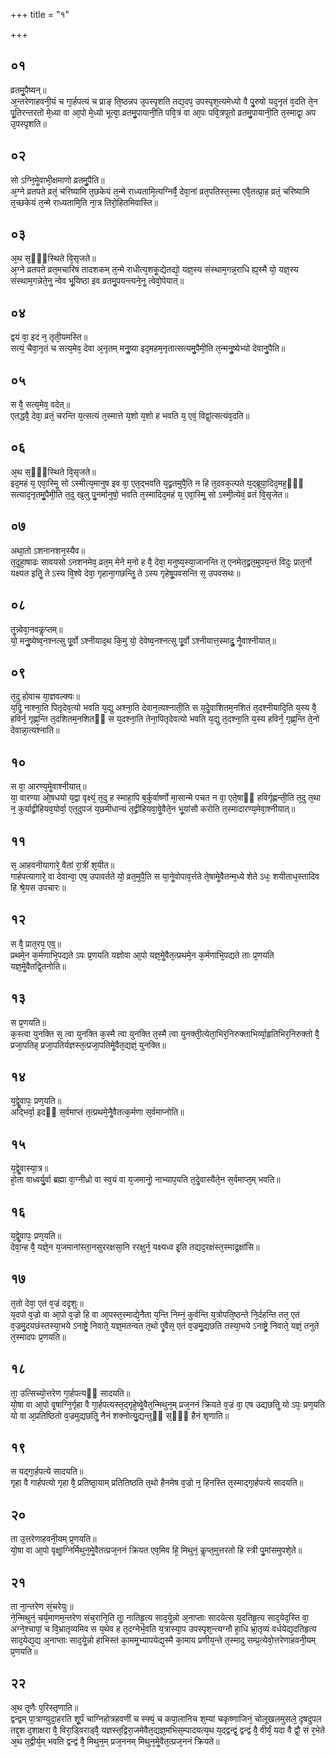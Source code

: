 +++
title = "१"

+++
## ०१
व्रतमु᳘पैष्यन्॥  
अ᳘न्तरेणाहवनी᳘यं च गा᳘र्हपत्यं च प्राङ् ति᳘ष्ठन्नप उ᳘पस्पृशति तद्य᳘दप᳘ उपस्पृश᳘त्यमेध्यो वै पु᳘रुषो यद᳘नृतं व᳘दति ते᳘न पू᳘तिरन्तरतो मे᳘ध्या वा आ᳘पो मे᳘ध्यो भूत्वा᳘ व्रतमु᳘पायानी᳘ति पवि᳘त्रं वा आ᳘पः पवि᳘त्रपूतो व्रतमु᳘पायानी᳘ति त᳘स्माद्वा᳘ अप उ᳘पस्पृशति॥  
## ०२
सो ऽग्नि᳘मेॗवाभी᳘क्षमाणो व्रतमु᳘पैति॥  
अ᳘ग्ने व्रतपते व्रतं᳘ चरिष्यामि त᳘छकेयं त᳘न्मे राध्यतामि᳘त्यग्निर्वै᳘ देवा᳘नां व्रत᳘पतिस्त᳘स्मा एवै᳘तत्प्रा᳘ह व्रतं᳘ चरिष्यामि त᳘च्छकेयं त᳘न्मे राध्यतामि᳘ति ना᳘त्र तिरो᳘हितमिवास्ति॥  
## ०३
अ᳘थ स᳘ᳫं᳘स्थिते वि᳘सृजते॥  
अ᳘ग्ने व्रतपते व्रत᳘मचारिषं तादशकम् त᳘न्मे राधीत्य᳘शकॗद्येतद्यो᳘ यज्ञ᳘स्य संस्थाम᳘गन्न᳘राधि ह्य᳘स्मै यो᳘ यज्ञ᳘स्य संस्थाम᳘गन्नेते᳘नॗ न्वेव भू᳘यिष्ठा इव व्रतमु᳘पयन्त्यने᳘नॗ त्वेवो᳘पेयात्॥  
## ०४
द्वयं वा᳘ इदं न᳘ तृती᳘यमस्ति॥  
सत्यं᳘ चैवा᳘नृतं च सत्य᳘मेव᳘ देवा अ᳘नृतम् मनुॗष्या इद᳘महम᳘नृतात्सत्यमु᳘पैमी᳘ति त᳘न्मनुॗष्येभ्यो देवानु᳘पैति॥  
## ०५
स वै᳘ सत्य᳘मेव᳘ वदेत्॥  
एतद्धवै᳘ देवा᳘ व्रतं᳘ चरन्ति य᳘त्सत्यं त᳘स्मात्ते य᳘शो य᳘शो ह भवति य᳘ एवं᳘ विद्वां᳘त्सत्यंव᳘दति॥  
## ०६
अ᳘थ स᳘ᳫं᳘स्थिते वि᳘सृजते॥  
इद᳘महं य᳘ एवा᳘स्मिॗ सो ऽस्मीत्य᳘मानुष इव वा᳘ एत᳘द्भवति य᳘द्व्रतमुपै᳘ति न हि त᳘दवक᳘ल्पते य᳘द्ब्रूया᳘दिद᳘मह᳘ᳫं᳘ सत्याद᳘नृतमु᳘पैमी᳘ति त᳘दु ख᳘लु पु᳘नर्मानुषो᳘ भवति त᳘स्मादिद᳘महं य᳘ एवा᳘स्मिॗ सो ऽस्मी᳘त्येवं᳘ व्रतं वि᳘सृजेत॥  
## ०७
अथा᳘तो ऽशनानशन᳘स्यैव॥  
त᳘दुहा᳘षाढः सावयसो ऽनशनमेव᳘ व्रत᳘म् मेने म᳘नो ह वै᳘ देवा᳘ मनुष्य᳘स्या᳘जानन्ति त᳘ एनमेत᳘द्व्रत᳘मुपय᳘न्तं विदुः प्रात᳘र्नो यक्ष्यत इतिॗ ते ऽस्य वि᳘श्वे देवा᳘ गृहाना᳘गछन्तिॗ ते ऽस्य गृहेषू᳘पवसन्ति स᳘ उपवसथः॥  
## ०८
तॗन्न्वेवा᳘नवकॢप्तम्॥  
यो᳘ मनुॗष्येष्व᳘नश्नत्सु पू᳘र्वो ऽश्नीयाद᳘थ कि᳘मु यो᳘ देवेष्व᳘नश्नत्सु पू᳘र्वो ऽश्नीयात्त᳘स्मादुॗ नैॗवाश्नीयात्॥  
## ०९
त᳘दु होवाच या᳘ज्ञवल्क्यः॥  
य᳘दिॗ नाश्ना᳘ति पितृदेव᳘त्यो भवति य᳘द्यु अश्ना᳘ति देवान᳘त्यश्नाती᳘ति स य᳘देॗवाशितम᳘नशितं त᳘दश्नीयादि᳘ति य᳘स्य वै᳘ हविर्न᳘ गृह्ण᳘न्ति त᳘दशितम᳘नशितᳫं स य᳘दश्ना᳘ति तेना᳘पितृदेवत्यो भवति य᳘द्यु त᳘दश्ना᳘ति य᳘स्य हविर्न᳘ गृह्ण᳘न्ति ते᳘नो देवान्ना᳘त्यश्नाति॥  
## १०
स वा᳘ आरण्य᳘मेॗवाश्नीयात्॥  
या᳘ वारण्या ओ᳘षधयो य᳘द्वा वृक्ष्यं᳘ त᳘दु ह स्माहा᳘पि ब᳘र्कुर्वार्ष्णो मा᳘सान्मे पचत न वा᳘ एते᳘षाᳫं हविर्गृह्णन्ती᳘ति त᳘दु त᳘था न᳘ कुर्याद्व्रीहियव᳘योर्वा᳘ एत᳘दुपजं य᳘छमीधान्यं त᳘द्व्रीहियवा᳘वेॗवैते᳘न भू᳘यांसौ करोति त᳘स्मादारण्य᳘मेवा᳘श्नीयात्॥  
## ११
स᳘ आहवनीयागारे᳘ वैतां रा᳘त्रीं श᳘यीत॥  
गार्हपत्यागारे᳘ वा देवान्वा᳘ एष᳘ उपावर्तते यो᳘ व्रत᳘मुपै᳘ति स या᳘नेॗवोपाव᳘र्त्तते ते᳘षामेॗवैतन्म᳘ध्ये शेते ऽधः᳘ शयीताध᳘स्तादिव हि श्रे᳘यस उपचारः॥  
## १२
स वै᳘ प्रात᳘रप᳘ एव᳟॥  
प्रथमे᳘न क᳘र्मणाभि᳘पद्यते ऽपः प्र᳘णयति यज्ञोवा आ᳘पो यज्ञ᳘मेॗवैत᳘त्प्रथमे᳘न क᳘र्मणाभि᳘पद्यते ताः प्र᳘णयति यज्ञ᳘मेॗवैतद्वि᳘तनोति॥  
## १३
स प्र᳘णयति॥  
क᳘स्त्वा युनक्ति स᳘ त्वा युनक्ति क᳘स्मै त्वा युनक्ति त᳘स्मै त्वा युनक्ती᳘त्येता᳘भिर᳘निरुक्ताभिर्व्या᳘हृतिभिर᳘निरुक्तो वै᳘ प्रजा᳘पतिह् प्रजा᳘पतिर्यज्ञस्त᳘त्प्रजा᳘पतिमेॗवैत᳘द्यज्ञं᳘ युनक्ति॥  
## १४
य᳘द्वेॗवापः᳘ प्रण᳘यति॥  
अद्भिर्वा᳘ इदᳫं स᳘र्वमाप्तं त᳘त्प्रथमे᳘नैॗवैतत्क᳘र्मणा स᳘र्वमाप्नोति॥  
## १५
य᳘द्वेॗवास्या᳘त्र॥  
हो᳘ता वाध्वर्यु᳘र्वा ब्रह्मा वा᳘ग्नीध्रो वा स्व᳘यं वा य᳘जमानोॗ नाभ्याप᳘यति त᳘देॗवास्यैते᳘न स᳘र्वमाप्त᳘म् भवति॥  
## १६
य᳘द्वेॗवापः᳘ प्रण᳘यति॥  
देवा᳘न्ह वै᳘ यज्ञे᳘न य᳘जमानांस्ता᳘नसुररक्षसा᳘नि ररक्षुर्न᳘ यक्ष्यध्व इ᳘ति तद्यद᳘रक्षंस्त᳘स्माद्र᳘क्षांसि॥  
## १७
त᳘तो देवा᳘ एतं व᳘ज्रं ददृशुः॥  
य᳘दपो व᳘ज्रो वा आ᳘पो व᳘ज्रो हि वा आ᳘पस्त᳘स्माद्ये᳘नैता य᳘न्ति निम्नं᳘ कुर्वन्ति य᳘त्रोपति᳘ष्ठन्ते नि᳘र्दहन्ति तत᳘ एतं व᳘ज्रमु᳘दयछंस्तस्या᳘भये ऽनाष्ट्रे᳘ निवाते᳘ यज्ञ᳘मतन्वत त᳘थो एॗवैस᳘ एतं व᳘ज्रमु᳘द्यछति तस्या᳘भये ऽनाष्ट्रे᳘ निवाते᳘ यज्ञं᳘ तनुते त᳘स्मादपः प्र᳘णयति॥  
## १८
ता᳘ उत्सिच्यो᳘त्तरेण गा᳘र्हपत्यᳫं सादयति॥  
यो᳘षा वा आ᳘पो वृ᳘षाग्नि᳘र्गृहा वै गा᳘र्हपत्यस्त᳘द्गृहे᳘ष्वेॗवैत᳘न्मिथुन᳘म् प्रज᳘ननं क्रियते व᳘ज्रं वा᳘ एष उद्यछतिॗ यो ऽपः᳘ प्रण᳘यति यो वा अ᳘प्रतिष्ठितो व᳘ज्रमुद्यछतिॗ नैनं शक्नोत्यु᳘द्यन्तुᳫं स᳘ᳫं᳘ हैनं शृणाति॥  
## १९
स यद्गा᳘र्हपत्ये सादयति॥  
गृहा वै गार्हपत्यो गृहा वै᳘ प्रतिष्ठा᳘याम् प्रतितिष्ठति त᳘थो हैनमेष व᳘ज्रो न᳘ हिनस्ति त᳘स्माद्गा᳘र्हपत्ये सादयति॥  
## २०
ता उ᳘त्तरेणाहवनी᳘यम् प्र᳘णयति॥  
यो᳘षा वा आ᳘पो वृक्षाॗग्निर्मिथुन᳘मेॗवैतत्प्रज᳘ननं क्रियत एव᳘मिव हि᳘ मिथुनं᳘ कॢप्त᳘मुत्तरतो हि स्त्री पु᳘मांसमुपशे᳘ते॥  
## २१
ता ना᳘न्तरेण सं᳘चरेयुः॥  
ने᳘न्मिथुनं᳘ चर्य᳘माणम᳘न्तरेण संच᳘रानि᳘ति ताॗ नातिहृ᳘त्य साद᳘येॗन्नो अ᳘नाप्ताः सादयेत्स य᳘दतिहृ᳘त्य साद᳘येद᳘स्ति वा᳘ अग्ने᳘श्चापां᳘ च वि᳘भ्रातृव्यमिव स य᳘थेव ह त᳘दग्नेर्भ᳘वति य᳘त्रास्या᳘प उपस्पृश᳘न्त्यग्नौ हा᳘धि भ्रा᳘तृव्यं वर्धयेद्य᳘दतिहृत्य साद᳘येद्य᳘द्य अ᳘नाप्ताः साद᳘येॗन्नो हाभिस्तं का᳘ममॗभ्यापयेद्य᳘स्मै का᳘माय प्रणीय᳘न्ते त᳘स्मादु सम्प्र᳘त्येवो᳘त्तरेणाहवनी᳘यम् प्र᳘णयति॥  
## २२
अ᳘थ तृ᳘णैः प᳘रिस्तृणाति॥  
द्वन्द्वम् पा᳘त्राण्युदा᳘हरति शू᳘र्पं चाग्निहोत्रहवणीं च स्फ्यं᳘ च कपा᳘लानिच श᳘म्यां चकृष्णाजिनं᳘ चोलूखलमुसले᳘ दृषदुपल तद्द᳘श द᳘शाक्षरा वै᳘ विरा᳘ड्विराड्वै᳘ यज्ञस्त᳘द्विरा᳘जमेवैत᳘द्यज्ञ᳘मभिस᳘म्पादयत्य᳘थ य᳘द्द्वन्द्वं᳘ द्वन्द्वं वै᳘ वीर्यं᳘ यदा वै द्वौ᳘ सं र᳘भेते अ᳘थ त᳘द्वीर्य᳘म् भवति द्वन्द्वं वै᳘ मिथुन᳘म् प्रज᳘ननम् मिथुन᳘मेॗवैत᳘त्प्रज᳘ननं क्रियते॥  